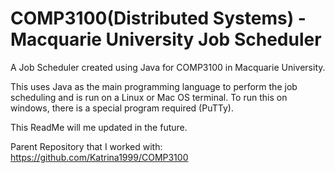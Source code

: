 # COMP3100(Distributed Systems) - Macquarie University Job Scheduler

A Job Scheduler created using Java for COMP3100 in Macquarie University. 

This uses Java as the main programming language to perform the job scheduling and is run on a Linux or Mac OS terminal. To run this on windows, there is a special program required (PuTTy).

This ReadMe will me updated in the future.

Parent Repository that I worked with: https://github.com/Katrina1999/COMP3100
